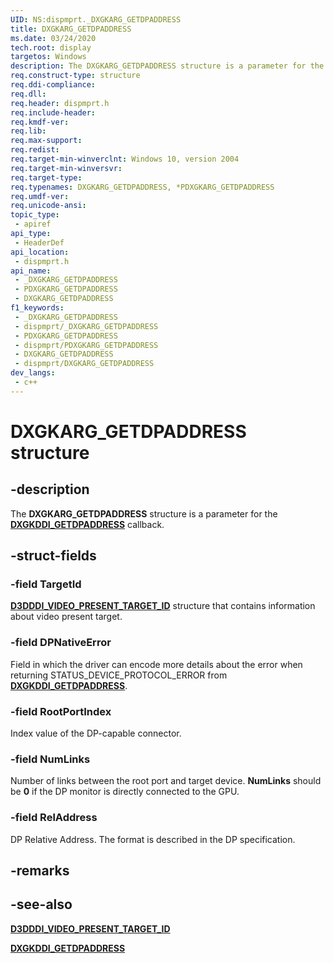 ```yaml
---
UID: NS:dispmprt._DXGKARG_GETDPADDRESS
title: DXGKARG_GETDPADDRESS
ms.date: 03/24/2020
tech.root: display
targetos: Windows
description: The DXGKARG_GETDPADDRESS structure is a parameter for the DXGKDDI_GETDPADDRESS callback.
req.construct-type: structure
req.ddi-compliance: 
req.dll: 
req.header: dispmprt.h
req.include-header: 
req.kmdf-ver: 
req.lib: 
req.max-support: 
req.redist: 
req.target-min-winverclnt: Windows 10, version 2004
req.target-min-winversvr: 
req.target-type: 
req.typenames: DXGKARG_GETDPADDRESS, *PDXGKARG_GETDPADDRESS
req.umdf-ver: 
req.unicode-ansi: 
topic_type:
 - apiref
api_type:
 - HeaderDef
api_location:
 - dispmprt.h
api_name:
 - _DXGKARG_GETDPADDRESS
 - PDXGKARG_GETDPADDRESS
 - DXGKARG_GETDPADDRESS
f1_keywords:
 - _DXGKARG_GETDPADDRESS
 - dispmprt/_DXGKARG_GETDPADDRESS
 - PDXGKARG_GETDPADDRESS
 - dispmprt/PDXGKARG_GETDPADDRESS
 - DXGKARG_GETDPADDRESS
 - dispmprt/DXGKARG_GETDPADDRESS
dev_langs:
 - c++
---
```


# DXGKARG_GETDPADDRESS structure


## -description

The **DXGKARG_GETDPADDRESS** structure is a parameter for the [**DXGKDDI_GETDPADDRESS**](nc-dispmprt-dxgkddi_getdpaddress.md) callback.

## -struct-fields

### -field TargetId

[**D3DDDI_VIDEO_PRESENT_TARGET_ID**](../d3dkmdt/ns-d3dkmdt-_d3dkmdt_video_present_target.md) structure that contains information about video present target.

### -field DPNativeError

Field in which the driver can encode more details about the error when returning STATUS_DEVICE_PROTOCOL_ERROR from [**DXGKDDI_GETDPADDRESS**](nc-dispmprt-dxgkddi_getdpaddress.md).

### -field RootPortIndex

Index value of the DP-capable connector.

### -field NumLinks

Number of links between the root port and target device. **NumLinks** should be **0** if the DP monitor is directly connected to the GPU.

### -field RelAddress

DP Relative Address. The format is described in the DP specification.

## -remarks

## -see-also

[**D3DDDI_VIDEO_PRESENT_TARGET_ID**](../d3dkmdt/ns-d3dkmdt-_d3dkmdt_video_present_target.md)

[**DXGKDDI_GETDPADDRESS**](nc-dispmprt-dxgkddi_getdpaddress.md)

